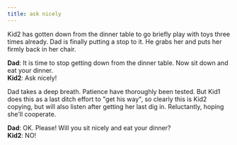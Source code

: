 ```yaml
---
title: ask nicely
---
```


Kid2 has gotten down from the dinner table to go briefly play with toys three times already.  Dad is finally putting a stop to it.  He grabs her and puts her firmly back in her chair.

__Dad__:  It is time to stop getting down from the dinner table.  Now sit down and eat your dinner.  
__Kid2__:  Ask nicely!  

Dad takes a deep breath.  Patience have thoroughly been tested.  But Kid1 does this as a last ditch effort to "get his way", so clearly this is Kid2 copying, but will also listen after getting her last dig in.  Reluctantly, hoping she'll cooperate.

__Dad__:  OK.  Please!  Will you sit nicely and eat your dinner?  
__Kid2__:  NO!  
